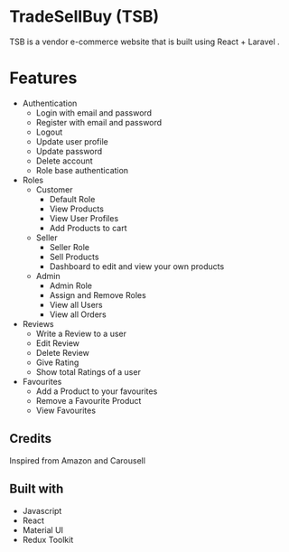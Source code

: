 # TradeSellBuy (TSB)

TSB is a vendor e-commerce website that is built using React + Laravel . 

# Features

-   Authentication
    -   Login with email and password
    -   Register with email and password
    -   Logout
    -   Update user profile
    -   Update password
    -   Delete account
    -   Role base authentication 
-   Roles
    - Customer
        - Default Role 
        - View Products
        - View User Profiles
        - Add Products to cart
    - Seller
        - Seller Role
        - Sell Products
        - Dashboard to edit and view your own products
    - Admin
        - Admin Role
        - Assign and Remove Roles
        - View all Users
        - View all Orders
-   Reviews
    -   Write a Review to a user
    -   Edit Review
    -   Delete Review
    -   Give Rating 
    -   Show total Ratings of a user
-   Favourites
    -   Add a Product to your favourites
    -   Remove a Favourite Product
    -   View Favourites
    
## Credits

Inspired from Amazon and Carousell

## Built with
-   Javascript
-   React
-   Material UI
-   Redux Toolkit

        
     
